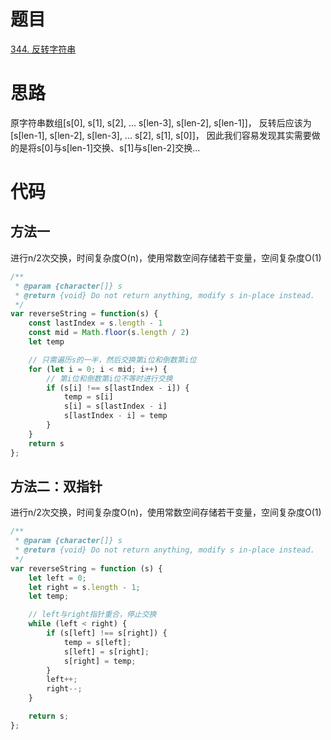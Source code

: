 # 题目

[344. 反转字符串](https://leetcode-cn.com/problems/reverse-string/)

# 思路

原字符串数组[s[0], s[1], s[2], ... s[len-3], s[len-2], s[len-1]]，
反转后应该为[s[len-1], s[len-2], s[len-3], ... s[2], s[1], s[0]]，
因此我们容易发现其实需要做的是将s[0]与s[len-1]交换、s[1]与s[len-2]交换...

# 代码

## 方法一

进行n/2次交换，时间复杂度O(n)，使用常数空间存储若干变量，空间复杂度O(1)

```js
/**
 * @param {character[]} s
 * @return {void} Do not return anything, modify s in-place instead.
 */
var reverseString = function(s) {
    const lastIndex = s.length - 1
    const mid = Math.floor(s.length / 2)
    let temp

    // 只需遍历s的一半，然后交换第i位和倒数第i位
    for (let i = 0; i < mid; i++) {
        // 第i位和倒数第i位不等时进行交换
        if (s[i] !== s[lastIndex - i]) {
            temp = s[i]
            s[i] = s[lastIndex - i]
            s[lastIndex - i] = temp
        }
    }
    return s
};
```

## 方法二：双指针

进行n/2次交换，时间复杂度O(n)，使用常数空间存储若干变量，空间复杂度O(1)

```js
/**
 * @param {character[]} s
 * @return {void} Do not return anything, modify s in-place instead.
 */
var reverseString = function (s) {
	let left = 0;
	let right = s.length - 1;
	let temp;

	// left与right指针重合，停止交换
	while (left < right) {
		if (s[left] !== s[right]) {
			temp = s[left];
			s[left] = s[right];
			s[right] = temp;
		}
		left++;
		right--;
	}

	return s;
};
```